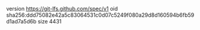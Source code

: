 version https://git-lfs.github.com/spec/v1
oid sha256:ddd75082e42a5c83064531c0d07c5249f080a29d8d160594b6fb59d1ad7a5d6b
size 4431
